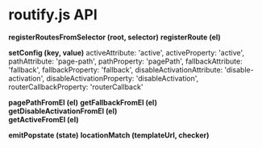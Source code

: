 # routify.js API

**registerRoutesFromSelector (root, selector)**
**registerRoute (el)**

**setConfig (key, value)**
  activeAttribute: 'active',
  activeProperty: 'active',
  pathAttribute: 'page-path',
  pathProperty: 'pagePath',
  fallbackAttribute: 'fallback',
  fallbackProperty: 'fallback',
  disableActivationAttribute: 'disable-activation',
  disableActivationProperty: 'disableActivation',
  routerCallbackProperty: 'routerCallback'

**pagePathFromEl (el)**
**getFallbackFromEl (el)**  
**getDisableActivationFromEl (el)**  
**getActiveFromEl (el)**

**emitPopstate (state)**
**locationMatch (templateUrl, checker)**
